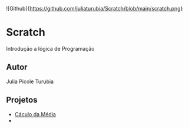 ![Github]{https://github.com/juliaturubia/Scratch/blob/main/scratch.png}
# Scratch
Introdução a lógica de Programação 
## Autor
Julia Picole Turubia
## Projetos
- [Cáculo da Média](https://scratch.mit.edu/projects/881963507)
-  


